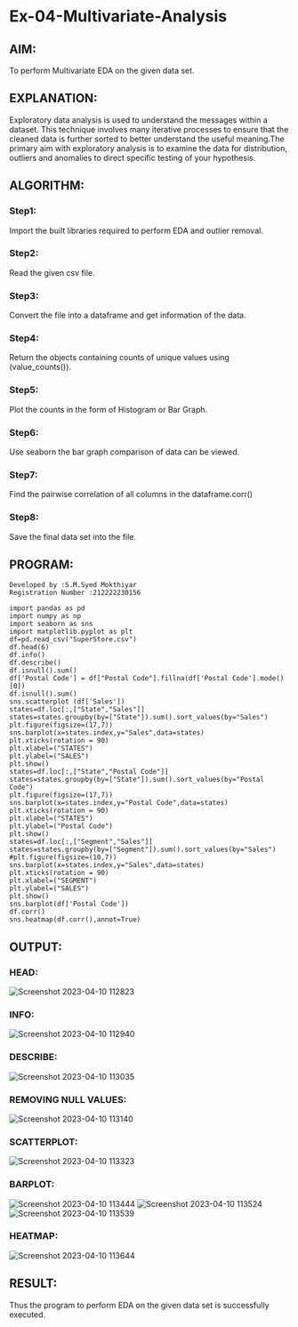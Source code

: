 # Ex-04-Multivariate-Analysis

## AIM:

To perform Multivariate EDA on the given data set.

## EXPLANATION:

Exploratory data analysis is used to understand the messages within a dataset. This technique involves many iterative processes to ensure that the cleaned data is further sorted to better understand the useful meaning.The primary aim with exploratory analysis is to examine the data for distribution, outliers and anomalies to direct specific testing of your hypothesis.

## ALGORITHM:

### Step1:

Import the built libraries required to perform EDA and outlier removal.

### Step2:

Read the given csv file.

### Step3:

Convert the file into a dataframe and get information of the data.

### Step4:

Return the objects containing counts of unique values using (value_counts()).

### Step5:

Plot the counts in the form of Histogram or Bar Graph.

### Step6:

Use seaborn the bar graph comparison of data can be viewed.

### Step7:

Find the pairwise correlation of all columns in the dataframe.corr()

### Step8:

Save the final data set into the file.

## PROGRAM:
```
Developed by :S.M.Syed Mokthiyar
Registration Number :212222230156
```
```
import pandas as pd
import numpy as np
import seaborn as sns
import matplotlib.pyplot as plt
df=pd.read_csv("SuperStore.csv")
df.head(6)
df.info()
df.describe()
df.isnull().sum()
df['Postal Code'] = df["Postal Code"].fillna(df['Postal Code'].mode()[0])
df.isnull().sum()
sns.scatterplot (df['Sales'])
states=df.loc[:,["State","Sales"]]
states=states.groupby(by=["State"]).sum().sort_values(by="Sales")
plt.figure(figsize=(17,7))
sns.barplot(x=states.index,y="Sales",data=states)
plt.xticks(rotation = 90)
plt.xlabel=("STATES")
plt.ylabel=("SALES")
plt.show()
states=df.loc[:,["State","Postal Code"]]
states=states.groupby(by=["State"]).sum().sort_values(by="Postal Code")
plt.figure(figsize=(17,7))
sns.barplot(x=states.index,y="Postal Code",data=states)
plt.xticks(rotation = 90)
plt.xlabel=("STATES")
plt.ylabel=("Postal Code")
plt.show()
states=df.loc[:,["Segment","Sales"]]
states=states.groupby(by=["Segment"]).sum().sort_values(by="Sales")
#plt.figure(figsize=(10,7))
sns.barplot(x=states.index,y="Sales",data=states)
plt.xticks(rotation = 90)
plt.xlabel=("SEGMENT")
plt.ylabel=("SALES")
plt.show()
sns.barplot(df['Postal Code'])
df.corr()
sns.heatmap(df.corr(),annot=True)
```
## OUTPUT:
### HEAD:
![Screenshot 2023-04-10 112823](https://user-images.githubusercontent.com/120232371/230836668-7d3e3693-81e3-4161-b4f9-8061f7a93980.png)
### INFO:
![Screenshot 2023-04-10 112940](https://user-images.githubusercontent.com/120232371/230836843-e3f90a90-e09e-4dc4-a4af-21ff0bea71c6.png)
### DESCRIBE:
![Screenshot 2023-04-10 113035](https://user-images.githubusercontent.com/120232371/230836996-c7d35a31-d995-4de9-8eb8-b831b1b4dd2b.png)
### REMOVING NULL VALUES:
![Screenshot 2023-04-10 113140](https://user-images.githubusercontent.com/120232371/230837175-a23de069-b3a5-4916-8199-1f7a765e445a.png)
### SCATTERPLOT:
![Screenshot 2023-04-10 113323](https://user-images.githubusercontent.com/120232371/230837352-0878c773-19a6-46bc-9da7-c1c34f87431d.png)
### BARPLOT:
![Screenshot 2023-04-10 113444](https://user-images.githubusercontent.com/120232371/230837560-7b8d3818-371e-4dc9-956e-04724e73dd8c.png)
![Screenshot 2023-04-10 113524](https://user-images.githubusercontent.com/120232371/230837655-f014580c-87ed-46c1-b7cc-b24d5fc110f5.png)
![Screenshot 2023-04-10 113539](https://user-images.githubusercontent.com/120232371/230837683-a81f1258-ce0d-4234-a656-b6703c6c3ebb.png)
### HEATMAP:
![Screenshot 2023-04-10 113644](https://user-images.githubusercontent.com/120232371/230837818-e40fb309-8c11-41db-a737-f4c9837ede1b.png)

## RESULT:
Thus the program to perform EDA on the given data set is successfully executed.




